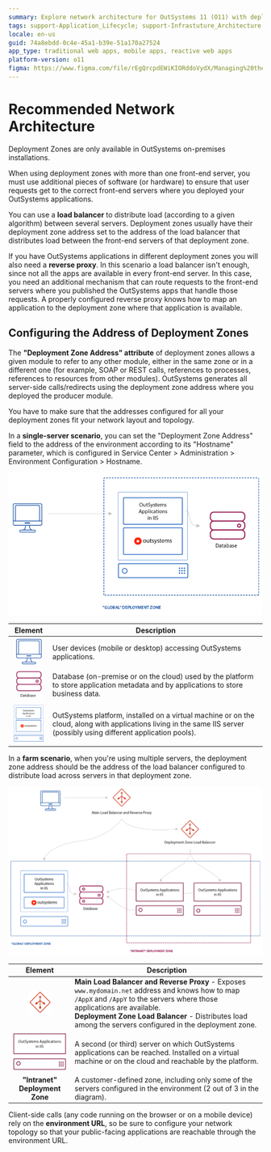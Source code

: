 ```yaml
---
summary: Explore network architecture for OutSystems 11 (O11) with deployment zones, load balancers, and reverse proxies.
tags: support-Application_Lifecycle; support-Infrastuture_Architecture
locale: en-us
guid: 74a8ebdd-0c4e-45a1-b39e-51a170a27524
app_type: traditional web apps, mobile apps, reactive web apps
platform-version: o11
figma: https://www.figma.com/file/rEgQrcpdEWiKIORddoVydX/Managing%20the%20Applications%20Lifecycle?node-id=267:140
---
```


# Recommended Network Architecture

<div class="info" markdown="1">

Deployment Zones are only available in OutSystems on-premises installations.

</div>

When using deployment zones with more than one front-end server, you must use additional pieces of software (or hardware) to ensure that user requests get to the correct front-end servers where you deployed your OutSystems applications.

You can use a **load balancer** to distribute load (according to a given algorithm) between several servers. Deployment zones usually have their deployment zone address set to the address of the load balancer that distributes load between the front-end servers of that deployment zone.

If you have OutSystems applications in different deployment zones you will also need a **reverse proxy**. In this scenario a load balancer isn't enough, since not all the apps are available in every front-end server. In this case, you need an additional mechanism that can route requests to the front-end servers where you published the OutSystems apps that handle those requests. A properly configured reverse proxy knows how to map an application to the deployment zone where that application is available.

## Configuring the Address of Deployment Zones 

The **"Deployment Zone Address" attribute** of deployment zones allows a given module to refer to any other module, either in the same zone or in a different one (for example, SOAP or REST calls, references to processes, references to resources from other modules). OutSystems generates all server-side calls/redirects using the deployment zone address where you deployed the producer module.

You have to make sure that the addresses configured for all your deployment zones fit your network layout and topology.

In a **single-server scenario**, you can set the "Deployment Zone Address" field to the address of the environment according to its "Hostname" parameter, which is configured in Service Center > Administration > Environment Configuration > Hostname.

![Diagram of single server network architecture for OutSystems deployment zones with user devices, database, and server platform apps.](images/architecture-single-server.png "Single Server Network Architecture")

Element | Description
:------:|------------
![Icon representing user devices such as mobile or desktop accessing OutSystems applications.](images/user-pc.png "User Devices") | User devices (mobile or desktop) accessing OutSystems applications.
![Icon representing the database used by the OutSystems platform and applications for storing metadata and business data.](images/db.png "Database") | Database (on-premise or on the cloud) used by the platform to store application metadata and by applications to store business data.
![Icon representing the OutSystems platform and applications installed on a server, possibly using different application pools.](images/server-platform-apps.png "OutSystems Platform and Applications") | OutSystems platform, installed on a virtual machine or on the cloud, along with applications living in the same IIS server (possibly using different application pools).

In a **farm scenario**, when you're using multiple servers, the deployment zone address should be the address of the load balancer configured to distribute load across servers in that deployment zone.

![Diagram of farm scenario network architecture for OutSystems deployment zones with load balancers, servers, and deployment zones.](images/architecture-zones.png "Farm Scenario Network Architecture")

Element | Description
:------:|------------
![Icon representing the main load balancer and reverse proxy in a network architecture, mapping applications to the correct servers.](images/load-balancer.png "Load Balancer and Reverse Proxy") | **Main Load Balancer and Reverse Proxy** - Exposes `www.mydomain.net` address and knows how to map `/AppX` and `/AppY` to the servers where those applications are available.<br/>**Deployment Zone Load Balancer** - Distributes load among the servers configured in the deployment zone.
![Icon representing multiple servers where OutSystems applications are installed and reachable by the platform.](images/server-apps.png "OutSystems Applications on Multiple Servers") | A second (or third) server on which OutSystems applications can be reached. Installed on a virtual machine or on the cloud and reachable by the platform.
**"Intranet" Deployment Zone** | A customer-defined zone, including only some of the servers configured in the environment (2 out of 3 in the diagram).

Client-side calls (any code running on the browser or on a mobile device) rely on the **environment URL**, so be sure to configure your network topology so that your public-facing applications are reachable through the environment URL.
